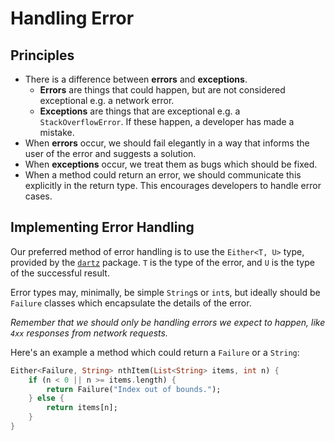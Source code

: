 # Handling Error

## Principles

* There is a difference between **errors** and **exceptions**.
  * **Errors** are things that could happen, but are not considered exceptional e.g. a network error.
  * **Exceptions** are things that are exceptional e.g. a `StackOverflowError`. If these happen, a developer has made a mistake.
* When **errors** occur, we should fail elegantly in a way that informs the user of the error and suggests a solution.
* When **exceptions** occur, we treat them as bugs which should be fixed.
* When a method could return an error, we should communicate this explicitly in the return type. This encourages developers to handle error cases.

## Implementing Error Handling

Our preferred method of error handling is to use the `Either<T, U>` type, provided by the [`dartz`](https://pub.dev/packages/dartz) package. `T` is the type of the error, and `U` is the type of the successful result.

Error types may, minimally, be simple `String`s or `int`s, but ideally should be `Failure` classes which encapsulate the details of the error.

*Remember that we should only be handling errors we expect to happen, like `4xx` responses from network requests.*

Here's an example a method which could return a `Failure` or a `String`:

```dart
Either<Failure, String> nthItem(List<String> items, int n) {
    if (n < 0 || n >= items.length) {
        return Failure("Index out of bounds.");
    } else {
        return items[n];
    }
}
```